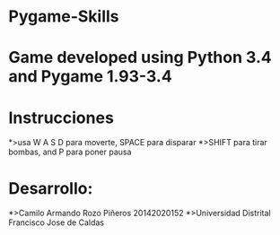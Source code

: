 # Pygame-Skills
# Game developed using Python 3.4 and Pygame 1.93-3.4

# Instrucciones
*>usa W A S D para moverte, SPACE para disparar
*>SHIFT para tirar bombas, and P para poner pausa

# Desarrollo:
*>Camilo Armando Rozo Piñeros 20142020152 
*>Universidad Distrital Francisco Jose de Caldas
